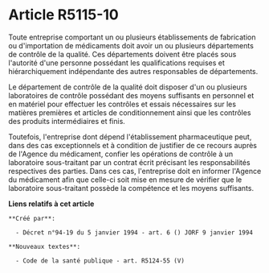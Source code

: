 # Article R5115-10

Toute entreprise comportant un ou plusieurs établissements de fabrication ou d'importation de médicaments doit avoir un ou
plusieurs départements de contrôle de la qualité. Ces départements doivent être placés sous l'autorité d'une personne
possédant les qualifications requises et hiérarchiquement indépendante des autres responsables de départements.

Le département de contrôle de la qualité doit disposer d'un ou plusieurs laboratoires de contrôle possédant des moyens
suffisants en personnel et en matériel pour effectuer les contrôles et essais nécessaires sur les matières premières et
articles de conditionnement ainsi que les contrôles des produits intermédiaires et finis.

Toutefois, l'entreprise dont dépend l'établissement pharmaceutique peut, dans des cas exceptionnels et à condition de
justifier de ce recours auprès de l'Agence du médicament, confier les opérations de contrôle à un laboratoire sous-traitant
par un contrat écrit précisant les responsabilités respectives des parties. Dans ces cas, l'entreprise doit en informer
l'Agence du médicament afin que celle-ci soit mise en mesure de vérifier que le laboratoire sous-traitant possède la
compétence et les moyens suffisants.

**Liens relatifs à cet article**

	**Créé par**:

	  - Décret n°94-19 du 5 janvier 1994 - art. 6 () JORF 9 janvier 1994

	**Nouveaux textes**:

	  - Code de la santé publique - art. R5124-55 (V)
